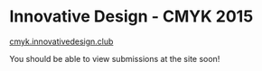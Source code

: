 Innovative Design - CMYK 2015
===
[cmyk.innovativedesign.club](http://cmyk.innovativedesign.club)

You should be able to view submissions at the site soon!
